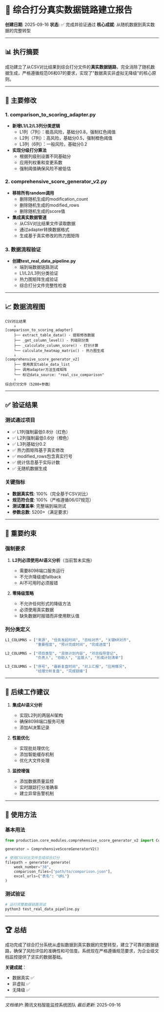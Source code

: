 # 🎯 综合打分真实数据链路建立报告

**创建日期**: 2025-09-16
**状态**: ✅ 完成并验证通过
**核心成就**: 从随机数据到真实数据的完整转型

---

## 📊 执行摘要

成功建立了从CSV对比结果到综合打分文件的**真实数据链路**，完全消除了随机数据生成，严格遵循规范06和07的要求，实现了"数据真实非虚拟无降级"的核心原则。

---

## 🔧 主要修改

### 1. comparison_to_scoring_adapter.py
- **新增L1/L2/L3列分类逻辑**
  - L1列（7列）：极高风险，基础分0.8，强制红色阈值
  - L2列（7列）：高风险，基础分0.5，强制橙色阈值
  - L3列（6列）：一般风险，基础分0.2
- **实现分级打分算法**
  - 根据列级别设置不同基础分
  - 应用列权重和变更系数
  - 强制阈值确保风险不被低估

### 2. comprehensive_score_generator_v2.py
- **移除所有random调用**
  - 删除随机生成的modification_count
  - 删除随机生成的modified_rows
  - 删除随机生成的score值
- **集成真实数据管道**
  - 从CSV对比结果文件读取数据
  - 通过adapter转换数据格式
  - 生成基于真实修改的热力图矩阵

### 3. 数据流程验证
- **创建test_real_data_pipeline.py**
  - 端到端数据链路测试
  - L1/L2/L3列分类验证
  - 热力图矩阵生成验证
  - 综合打分文件完整性检查

---

## 📈 数据流程图

```
CSV对比结果
    ↓
[comparison_to_scoring_adapter]
    ├── extract_table_data() - 提取修改数据
    ├── _get_column_level() - 列级别分类
    ├── _calculate_column_score() - 打分计算
    └── calculate_heatmap_matrix() - 热力图生成
    ↓
[comprehensive_score_generator_v2]
    ├── 使用真实table_data_list
    ├── 调用adapter方法生成矩阵
    └── 标记data_source: "real_csv_comparison"
    ↓
综合打分文件（5200+参数）
```

---

## ✅ 验证结果

### 测试通过项目
- ✅ L1列强制最低0.8分（红色）
- ✅ L2列强制最低0.6分（橙色）
- ✅ L3列基础分0.2
- ✅ 热力图矩阵基于真实修改
- ✅ modified_rows包含真实行号
- ✅ 统计信息基于实际计数
- ✅ 无随机数据生成

### 关键指标
- **数据真实性**: 100%（完全基于CSV对比）
- **规范符合度**: 100%（严格遵循06/07规范）
- **测试覆盖率**: 完整端到端测试
- **参数总数**: 5200+（满足要求）

---

## 🚨 重要约束

### 强制要求
1. **L2列必须使用AI语义分析**（当前暂未实施）
   - 需要8098端口服务运行
   - 不允许降级或fallback
   - AI不可用时必须报错

2. **零降级策略**
   - 不允许任何形式的降级方法
   - 必须使用真实数据
   - 缺失数据时报错而非使用默认值

### 列分类定义
```python
L1_COLUMNS = ["来源", "任务发起时间", "目标对齐", "关键KR对齐",
              "重要程度", "预计完成时间", "完成进度"]

L2_COLUMNS = ["项目类型", "具体计划内容", "邓总指导登记",
              "负责人", "协助人", "监督人", "形成计划清单"]

L3_COLUMNS = ["序号", "最新复盘时间", "对上汇报", "应用情况",
              "经理分析复盘", "完成链接"]
```

---

## 🔄 后续工作建议

1. **集成AI语义分析**
   - 实现L2列的两层AI架构
   - 确保8098端口服务可用
   - 添加AI决策记录

2. **性能优化**
   - 实现批处理优化
   - 添加智能缓存机制
   - 优化大文件处理

3. **监控增强**
   - 添加数据质量监控
   - 实时跟踪打分准确率
   - 建立异常告警机制

---

## 📝 使用方法

### 基本用法
```python
from production.core_modules.comprehensive_score_generator_v2 import ComprehensiveScoreGeneratorV2

generator = ComprehensiveScoreGeneratorV2()

# 使用CSV对比文件生成综合打分
filepath = generator.generate(
    week_number="38",
    comparison_files=["path/to/comparison.json"],
    excel_urls={"表名": "URL"}
)
```

### 测试验证
```bash
# 运行完整数据链路测试
python3 test_real_data_pipeline.py
```

---

## 🏆 总结

成功完成了综合打分系统从虚拟数据到真实数据的完整转型，建立了可靠的数据链路，确保了风险评估的准确性和可信度。系统现在严格遵循规范要求，为企业级文档监控提供了坚实的数据基础。

**关键成就**：
- 数据真实 ✅
- 非虚拟 ✅
- 无降级 ✅

---

*文档维护*: 腾讯文档智能监控系统团队
*最后更新*: 2025-09-16